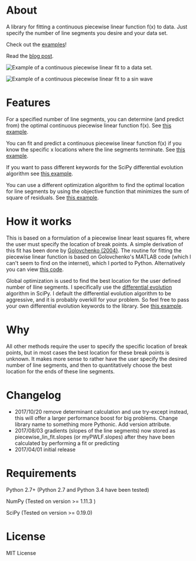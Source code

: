 # About
A library for fitting a continuous piecewise linear function f(x) to data. Just specify the number of line segments you desire and your data set.

Check out the [examples](https://github.com/cjekel/piecewiseLinearFitPython/tree/master/examples)!

Read the [blog post](http://jekel.me/2017/Fit-a-piecewise-linear-function-to-data/).

![Example of a continuous piecewise linear fit to a data set.](https://github.com/cjekel/piecewiseLinearFitPython/blob/master/examples/examplePiecewiseFit.png)

![Example of a continuous piecewise linear fit to a sin wave](https://github.com/cjekel/piecewiseLinearFitPython/blob/master/examples/sinWaveFit.png)

# Features
For a specified number of line segments, you can determine (and predict from) the optimal continuous piecewise linear function f(x). See [this example](https://github.com/cjekel/piecewiseLinearFitPython/blob/master/examples/fitForSpecifiedNumberOfLineSegments.py).

You can fit and predict a continuous piecewise linear function f(x) if you know the specific x locations where the line segments terminate. See [this example](https://github.com/cjekel/piecewiseLinearFitPython/blob/master/examples/fitWithKnownLineSegmentLocations.py).

If you want to pass different keywords for the SciPy differential evolution algorithm see [this example](https://github.com/cjekel/piecewiseLinearFitPython/blob/master/examples/fitForSpecifiedNumberOfLineSegments_passDiffEvoKeywords.py).

You can use a different optimization algorithm to find the optimal location for line segments by using the objective function that minimizes the sum of square of residuals. See [this example](https://github.com/cjekel/piecewiseLinearFitPython/blob/master/examples/useCustomOptimizationRoutine.py).

# How it works
This is based on a formulation of a piecewise linear least squares fit, where the user must specify the location of break points. A simple derivation of this fit has been done by [Golovchenko (2004)](http://golovchenko.org/docs/ContinuousPiecewiseLinearFit.pdf). The routine for fitting the piecewise linear function is based on Golovchenko's MATLAB code (which I can't seem to find on the internet), which I ported to Python. Alternatively you can view [this code](https://www.mathworks.com/matlabcentral/fileexchange/40913-piecewise-linear-least-square-fit).

Global optimization is used to find the best location for the user defined number of lline segments. I specifically use the [differential evolution](https://docs.scipy.org/doc/scipy-0.17.0/reference/generated/scipy.optimize.differential_evolution.html) algorithm in SciPy. I default the differential evolution algorithm to be aggressive, and it is probably overkill for your problem. So feel free to pass your own differential evolution keywords to the library. See [this example](https://github.com/cjekel/piecewiseLinearFitPython/blob/master/examples/fitForSpecifiedNumberOfLineSegments_passDiffEvoKeywords.py).

# Why
All other methods require the user to specify the specific location of break points, but in most cases the best location for these break points is unknown. It makes more sense to rather have the user specify the desired number of line segments, and then to quantitatively choose the best location for the ends of these line segments.

# Changelog
- 2017/10/20 remove determinant calculation and use try-except instead, this will offer a larger performance boost for big problems. Change library name to something more Pythonic. Add version attribute.
- 2017/08/03 gradients (slopes of the line segments) now stored as piecewise_lin_fit.slopes (or myPWLF.slopes) after they have been calculated by performing a fit or predicting
- 2017/04/01 initial release

# Requirements
Python 2.7+ (Python 2.7 and Python 3.4 have been tested)

NumPy (Tested on version >= 1.11.3 )

SciPy (Tested on version >= 0.19.0)

# License
MIT License
